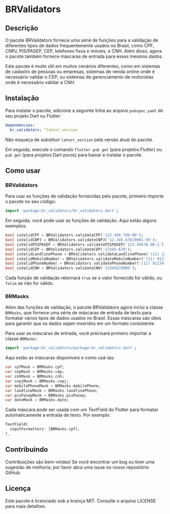 # BRValidators

## Descrição

O pacote BRValidators fornece uma série de funções para a validação de diferentes tipos de dados frequentemente usados no Brasil, como CPF, CNPJ, PIS/PASEP, CEP, telefones fixos e móveis, e CNH. Além disso, agora o pacote também fornece máscaras de entrada para esses mesmos dados.

Este pacote é muito útil em muitos cenários diferentes, como em sistemas de cadastro de pessoas ou empresas, sistemas de venda online onde é necessário validar o CEP, ou sistemas de gerenciamento de motoristas onde é necessário validar a CNH.

## Instalação

Para instalar o pacote, adicione a seguinte linha ao arquivo `pubspec.yaml` do seu projeto Dart ou Flutter:

```yaml
dependencies:
  br_validators: ^latest_version
```

Não esqueça de substituir `latest_version` pela versão atual do pacote.

Em seguida, execute o comando `flutter pub get` (para projetos Flutter) ou `pub get` (para projetos Dart puros) para baixar e instalar o pacote.

## Como usar

### BRValidators

Para usar as funções de validação fornecidas pelo pacote, primeiro importe o pacote no seu código:

```dart
import 'package:br_validators/br_validators.dart';
```

Em seguida, você pode usar as funções de validação. Aqui estão alguns exemplos:

```dart
bool isValidCPF = BRValidators.validateCPF('123.456.789-09');
bool isValidCNPJ = BRValidators.validateCNPJ('12.345.678/0001-95');
bool isValidPISPASEP = BRValidators.validatePISPASEP('123.45678.90-1');
bool isValidCEP = BRValidators.validateCEP('12345-678');
bool isValidLandlinePhone = BRValidators.validateLandlinePhone('(11) 1234-5678');
bool isValidMobileNumber = BRValidators.validateMobileNumber('(11) 91234-5678');
bool isValidPhoneNumber = BRValidators.validatePhoneNumber('(11) 91234-5678');
bool isValidCNH = BRValidators.validateCNH('12345678909');
```

Cada função de validação retornará `true` se o valor fornecido for válido, ou `false` se não for válido.

### BRMasks

Além das funções de validação, o pacote BRValidators agora inclui a classe `BRMasks`, que fornece uma série de máscaras de entrada de texto para formatar vários tipos de dados usados no Brasil. Essas máscaras são úteis para garantir que os dados sejam inseridos em um formato consistente.

Para usar as máscaras de entrada, você precisará primeiro importar a classe `BRMasks`:

```dart
import 'package:br_validators/package:br_validators.dart';
```

Aqui estão as máscaras disponíveis e como usá-las:

```dart
var cpfMask = BRMasks.cpf;
var cepMask = BRMasks.cep;
var cnhMask = BRMasks.cnh;
var cnpjMask = BRMasks.cnpj;
var mobilePhoneMask = BRMasks.mobilePhone;
var landlineMask = BRMasks.landlinePhone;
var pisPasepMask = BRMasks.pisPasep;
var dateMask = BRMasks.date;
```

Cada máscara pode ser usada com um TextField do Flutter para formatar automaticamente a entrada de texto. Por exemplo:

```dart
TextField(
  inputFormatters: [BRMasks.cpf],
),
```

## Contribuindo

Contribuições são bem-vindas! Se você encontrar um bug ou tiver uma sugestão de melhoria, por favor abra uma issue no nosso repositório GitHub.

## Licença

Este pacote é licenciado sob a licença MIT. Consulte o arquivo LICENSE para mais detalhes.
